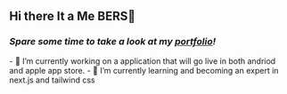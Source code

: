 ## Hi there It a Me BERS👋
<h3><i>Spare some time to take a look at my <a href="https://anirudhbelwadi.com">portfolio</a>!</i></h3>
- 🔭 I’m currently working on a application that will go live in both andriod and apple app store.
- 🌱 I’m currently learning and becoming an expert in next.js and tailwind css
<!--
**KRIMZ911/krimz911** is a ✨ _special_ ✨ repository because its `README.md` (this file) appears on your GitHub profile.

Here are some ideas to get you started:

- 🔭 I’m currently working on ...
- 🌱 I’m currently learning ...
- 👯 I’m looking to collaborate on ...
- 🤔 I’m looking for help with ...
- 💬 Ask me about ...
- 📫 How to reach me: ...
- 😄 Pronouns: ...
- ⚡ Fun fact: ...
-->
